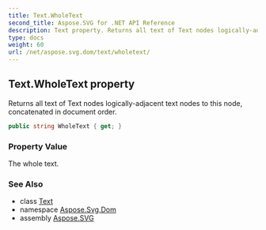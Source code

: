 ```yaml
---
title: Text.WholeText
second_title: Aspose.SVG for .NET API Reference
description: Text property. Returns all text of Text nodes logically-adjacent text nodes to this node concatenated in document order
type: docs
weight: 60
url: /net/aspose.svg.dom/text/wholetext/
---
```

## Text.WholeText property

Returns all text of Text nodes logically-adjacent text nodes to this node, concatenated in document order.

```csharp
public string WholeText { get; }
```

### Property Value

The whole text.

### See Also

* class [Text](../)
* namespace [Aspose.Svg.Dom](../../../aspose.svg.dom/)
* assembly [Aspose.SVG](../../../)
